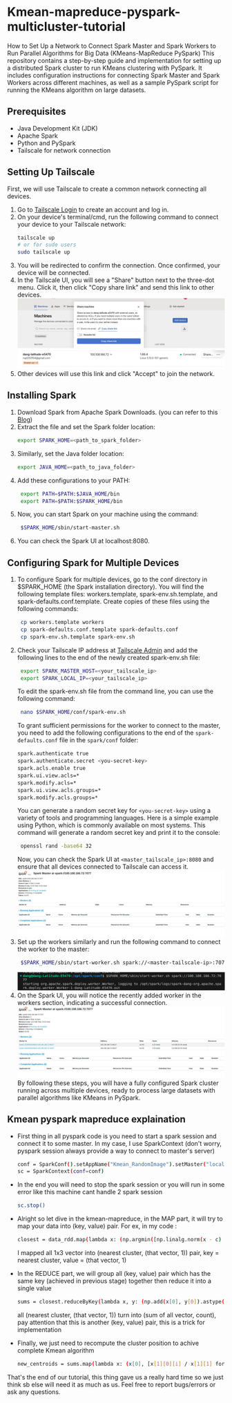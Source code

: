 # Kmean-mapreduce-pyspark-multicluster-tutorial
How to Set Up a Network to Connect Spark Master and Spark Workers to Run Parallel Algorithms for Big Data (KMeans-MapReduce PySpark)
This repository contains a step-by-step guide and implementation for setting up a distributed Spark cluster to run KMeans clustering with PySpark. It includes configuration instructions for connecting Spark Master and Spark Workers across different machines, as well as a sample PySpark script for running the KMeans algorithm on large datasets.

## Prerequisites

- Java Development Kit (JDK)
- Apache Spark
- Python and PySpark
- Tailscale for network connection

## Setting Up Tailscale

First, we will use Tailscale to create a common network connecting all devices.

1. Go to [Tailscale Login](https://login.tailscale.com/) to create an account and log in.
2. On your device's terminal/cmd, run the following command to connect your device to your Tailscale network:
   ```sh
   tailscale up
   # or for sudo users
   sudo tailscale up
   ```
3. You will be redirected to confirm the connection. Once confirmed, your device will be connected.
4. In the Tailscale UI, you will see a "Share" button next to the three-dot menu. Click it, then click "Copy share link" and send this link to other devices.
![Share button](images/copy_link.jpg)
![Copy link](images/share.jpg)
5. Other devices will use this link and click "Accept" to join the network.

## Installing Spark
1. Download Spark from Apache Spark Downloads. (you can refer to this [Blog](https://login.tailscale.com/))
2. Extract the file and set the Spark folder location:
   ```sh
   export SPARK_HOME=<path_to_spark_folder>
   ```
3. Similarly, set the Java folder location:
   ```sh
   export JAVA_HOME=<path_to_java_folder>
   ```
4. Add these configurations to your PATH:
   ```sh
    export PATH=$PATH:$JAVA_HOME/bin
    export PATH=$PATH:$SPARK_HOME/bin
   ```
5. Now, you can start Spark on your machine using the command:
   ```sh
    $SPARK_HOME/sbin/start-master.sh
   ```
6. You can check the Spark UI at localhost:8080.

## Configuring Spark for Multiple Devices
1. To configure Spark for multiple devices, go to the conf directory in $SPARK_HOME (the Spark installation directory). You will find the following template files: workers.template, spark-env.sh.template, and spark-defaults.conf.template. Create copies of these files using the following commands:
   ```sh
    cp workers.template workers
    cp spark-defaults.conf.template spark-defaults.conf
    cp spark-env.sh.template spark-env.sh
   ```
2. Check your Tailscale IP address at [Tailscale Admin](https://login.tailscale.com/admin/machines) and add the following lines to the end of the newly created spark-env.sh file:
   ```sh
    export SPARK_MASTER_HOST=<your_tailscale_ip>
    export SPARK_LOCAL_IP=<your_tailscale_ip>
   ```
   To edit the spark-env.sh file from the command line, you can use the following command:
   ```sh
    nano $SPARK_HOME/conf/spark-env.sh
   ```
   To grant sufficient permissions for the worker to connect to the master, you need to add the following configurations to the end of the `spark-defaults.conf` file in the `spark/conf` folder:
   ```sh
   spark.authenticate true
   spark.authenticate.secret <you-secret-key>
   spark.acls.enable true
   spark.ui.view.acls=*
   spark.modify.acls=*
   spark.ui.view.acls.groups=*
   spark.modify.acls.groups=*
   ```
   You can generate a random secret key for `<you-secret-key>` using a variety of tools and programming languages. Here is a simple example using Python, which is commonly available on most systems. This command will generate a random secret key and print it to the console:
   ```sh
    openssl rand -base64 32
   ```
   Now, you can check the Spark UI at `<master_tailscale_ip>:8080` and ensure that all devices connected to Tailscale can access it.
   ![Master-UI](images/master.jpg)
4. Set up the workers similarly and run the following command to connect the worker to the master:
   ```sh
    $SPARK_HOME/sbin/start-worker.sh spark://<master-tailscale-ip>:7077
   ```
    ![Add-worker](images/sub_worker.jpg)
5. On the Spark UI, you will notice the recently added worker in the workers section, indicating a successful connection.
    ![Add-done](images/worker_up.jpg)
By following these steps, you will have a fully configured Spark cluster running across multiple devices, ready to process large datasets with parallel algorithms like KMeans in PySpark.

## Kmean pyspark mapreduce explaination
- First thing in all pyspark code is you need to start a spark session and connect it to some master. In my case, I use SparkContext (don't worry, pyspark session always provide a way to connect to master's server)
   ```sh
   conf = SparkConf().setAppName("Kmean_RandomImage").setMaster("local[*]") #set to your master-tailscale-ip (ex: spark://100.108.166.72:7077)
   sc = SparkContext(conf=conf)
   ```
- In the end you will need to stop the spark session or you will run in some error like this machine cant handle 2 spark session
   ```sh
   sc.stop()
   ```
- Alright so let dive in the kmean-mapreduce, in the MAP part, it will try to map your data into (key, value) pair. For ex, in my code :
   ```sh
   closest = data_rdd.map(lambda x: (np.argmin([np.linalg.norm(x - c) for c in centroids.value]), (x, 1)))
   ```
   I mapped all 1x3 vector into (nearest cluster, (that vector, 1)) pair, key = nearest cluster, value = (that vector, 1)
  
- In the REDUCE part, we will group all (key, value) pair which has the same key (achieved in previous stage) together then reduce it into a single value
   ```sh
   sums = closest.reduceByKey(lambda x, y: (np.add(x[0], y[0]).astype(np.float64), x[1] + y[1]))
   ```
   all (nearest cluster, (that vector, 1)) turn into (sum of all vector, count), pay attention that this is another (key, value) pair, this is a trick for implementation
- Finally, we just need to recompute the cluster position to achive complete Kmean algorithm
   ```sh
   new_centroids = sums.map(lambda x: (x[0], [x[1][0][i] / x[1][1] for i in range(len(x[1][0]))])).collect()
   ```

That's the end of our tutorial, this thing gave us a really hard time so we just think sb else will need it as much as us. Feel free to report bugs/errors or ask any questions.
